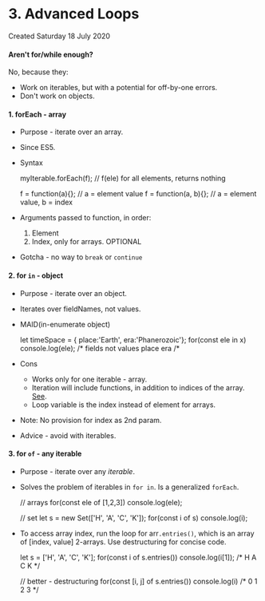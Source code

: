 # 3. Advanced Loops
Created Saturday 18 July 2020

#### Aren't for/while enough?
No, because they:

* Work on iterables, but with a potential for off-by-one errors.
* Don't work on objects.


#### 1. forEach - array

* Purpose - iterate over an array.
* Since ES5.
* Syntax

	myIterable.forEach(f); // f(ele) for all elements, returns nothing
	
	f = function(a){};	// a  = element value
	f = function(a, b){}; // a = element value, b = index


* Arguments passed to function, in order:
	1. Element
	2. Index, only for arrays. OPTIONAL
* Gotcha - no way to ``break`` or ``continue``


#### 2. for ``in`` - object

* Purpose - iterate over an object.
* Iterates over fieldNames, not values.
* MAID(in-enumerate object)

	let timeSpace = { place:'Earth',  era:'Phanerozoic'};
	for(const ele in x)
		console.log(ele);
	/* fields not values
	place
	era
	/*


* Cons
	* Works only for one iterable - array.
	* Iteration will include functions, in addition to indices of the array. [See](./3._Advanced_Loops/messyForIn.js).
	* Loop variable is the index instead of element for arrays.
* Note: No provision for index as 2nd param.
* Advice - avoid with iterables.


#### 3. for ``of`` - any iterable

* Purpose - iterate over any *iterable*.
* Solves the problem of iterables in ``for in``. Is a generalized ``forEach``.

	// arrays
	for(const ele of [1,2,3])
		console.log(ele);
	
	// set
	let s = new Set(['H', 'A', 'C', 'K']);
	for(const i of s)
		console.log(i);


* To access array index, run the loop for arr``.entries()``, which is an array of [index, value] 2-arrays. Use destructuring for concise code.

	let s = ['H', 'A', 'C', 'K'];
	for(const i of s.entries())
		console.log(i[1]);
	/*
	H
	A
	C
	K
	*/
	
	// better - destructuring
	for(const [i, j] of s.entries())
		console.log(i)
	/*
	0
	1
	2
	3
	*/

